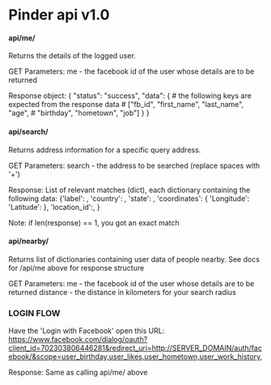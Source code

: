 

# Pinder api v1.0 #

#### api/me/ ###

Returns the details of the logged user.

GET Parameters:
    me - the facebook id of the user whose details are to be returned

Response object:
    {
        "status": "success",
        "data": {
            # the following keys are expected from the response data
            # ["fb_id", "first_name", "last_name", "age",
            #  "birthday", "hometown", "job"]
        }
    }

#### api/search/ ###

Returns address information for a specific query address.

GET Parameters:
    search - the address to be searched (replace spaces with '+')

Response: List of relevant matches (dict), each dictionary containing the following data:
        {'label': ,
         'country': ,
         'state': ,
         'coordinates': {
            'Longitude':
            'Latitude':
         },
         'location_id':,
         }

Note: if len(response) == 1, you got an exact match


#### api/nearby/ ###

Returns list of dictionaries containing user data of people nearby. See docs for /api/me above for response structure

GET Parameters:
    me - the facebook id of the user whose details are to be returned
    distance - the distance in kilometers for your search radius




### LOGIN FLOW ###

Have the 'Login with Facebook' open this URL:
https://www.facebook.com/dialog/oauth?client_id=702303806446281&redirect_uri=http://SERVER_DOMAIN/auth/facebook/&scope=user_birthday,user_likes,user_hometown,user_work_history,

Response: Same as calling api/me/ above
